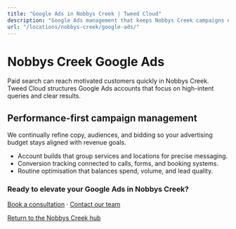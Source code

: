 ```yaml
---
title: "Google Ads in Nobbys Creek | Tweed Cloud"
description: "Google Ads management that keeps Nobbys Creek campaigns efficient and measurable."
url: "/locations/nobbys-creek/google-ads/"
---
```


# Nobbys Creek Google Ads

Paid search can reach motivated customers quickly in Nobbys Creek. Tweed Cloud structures Google Ads accounts that focus on high-intent queries and clear results.

## Performance-first campaign management

We continually refine copy, audiences, and bidding so your advertising budget stays aligned with revenue goals.

- Account builds that group services and locations for precise messaging.
- Conversion tracking connected to calls, forms, and booking systems.
- Routine optimisation that balances spend, volume, and lead quality.

### Ready to elevate your Google Ads in Nobbys Creek?

[Book a consultation](/consultation/) · [Contact our team](/contact/)

[Return to the Nobbys Creek hub](/locations/nobbys-creek/)
